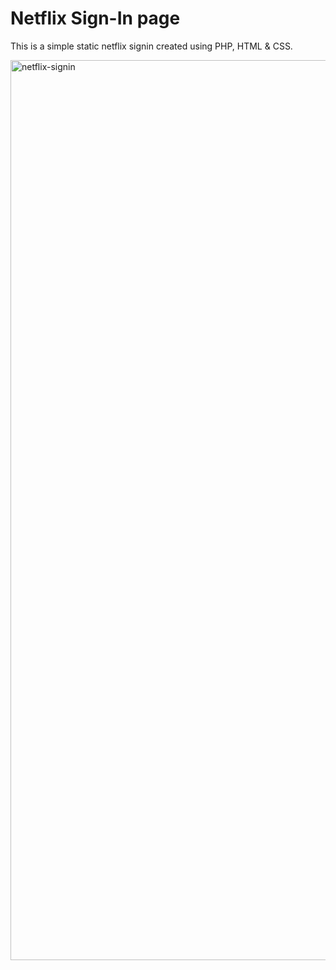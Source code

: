 # Netflix Sign-In page
This is a simple static netflix signin created using PHP, HTML & CSS.



<img width="1440" alt="netflix-signin" src="https://github.com/sahilraj-001x/Netflix/assets/84084455/5d44329c-3d6e-470e-bc8e-740b60edb2a7">
